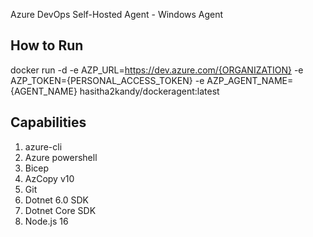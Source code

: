 Azure DevOps Self-Hosted Agent - Windows Agent

## How to Run

docker run -d -e AZP_URL=https://dev.azure.com/{ORGANIZATION} -e AZP_TOKEN={PERSONAL_ACCESS_TOKEN} -e AZP_AGENT_NAME={AGENT_NAME} hasitha2kandy/dockeragent:latest

## Capabilities
1. azure-cli
2. Azure powershell
3. Bicep
4. AzCopy v10
5. Git
6. Dotnet 6.0 SDK
7. Dotnet Core SDK
8. Node.js 16
